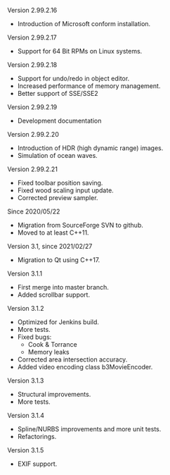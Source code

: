 Version 2.99.2.16
* Introduction of Microsoft conform installation.

Version 2.99.2.17
* Support for 64 Bit RPMs on Linux systems.

Version 2.99.2.18
* Support for undo/redo in object editor.
* Increased performance of memory management.
* Better support of SSE/SSE2

Version 2.99.2.19
* Development documentation

Version 2.99.2.20
* Introduction of HDR (high dynamic range) images.
* Simulation of ocean waves.

Version 2.99.2.21
* Fixed toolbar position saving.
* Fixed wood scaling input update.
* Corrected preview sampler.

Since 2020/05/22
* Migration from SourceForge SVN to github.
* Moved to at least C++11.

Version 3.1, since 2021/02/27
* Migration to Qt using C++17.

Version 3.1.1
* First merge into master branch.
* Added scrollbar support.

Version 3.1.2
* Optimized for Jenkins build.
* More tests.
* Fixed bugs:
  * Cook & Torrance
  * Memory leaks
* Corrected area intersection accuracy.
* Added video encoding class b3MovieEncoder.

Version 3.1.3
* Structural improvements.
* More tests.

Version 3.1.4
* Spline/NURBS improvements and more unit tests.
* Refactorings.

Version 3.1.5
* EXIF support.
